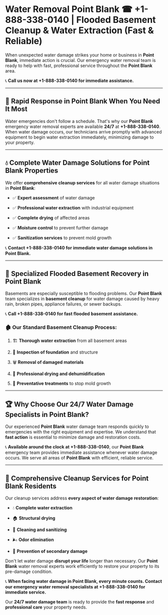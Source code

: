 # Water Removal Point Blank ☎ +1-888-338-0140 | Flooded Basement Cleanup & Water Extraction (Fast & Reliable)

When unexpected water damage strikes your home or business in **Point Blank**, immediate action is crucial. Our emergency water removal team is ready to help with fast, professional service throughout the **Point Blank** area. 

📞 **Call us now at +1-888-338-0140 for immediate assistance.**
---
## 🚀 Rapid Response in Point Blank When You Need It Most
Water emergencies don't follow a schedule. That's why our **Point Blank** emergency water removal experts are available **24/7** at **+1-888-338-0140**. When water damage occurs, our technicians arrive promptly with advanced equipment to begin water extraction immediately, minimizing damage to your property.
---
## 💧 Complete Water Damage Solutions for Point Blank Properties
We offer **comprehensive cleanup services** for all water damage situations in **Point Blank**:
- ✅ **Expert assessment** of water damage  
- ✅ **Professional water extraction** with industrial equipment  
- ✅ **Complete drying** of affected areas  
- ✅ **Moisture control** to prevent further damage  
- ✅ **Sanitization services** to prevent mold growth  
📞 **Contact +1-888-338-0140 for immediate water damage solutions in Point Blank.**
---
## 🌊 Specialized Flooded Basement Recovery in Point Blank
Basements are especially susceptible to flooding problems. Our **Point Blank** team specializes in **basement cleanup** for water damage caused by heavy rain, broken pipes, appliance failures, or sewer backups. 
📞 **Call +1-888-338-0140 for fast flooded basement assistance.**
### 🏚️ Our Standard Basement Cleanup Process:
1. 🏗️ **Thorough water extraction** from all basement areas  
2. 🔎 **Inspection of foundation** and structure  
3. 🗑️ **Removal of damaged materials**  
4. 💨 **Professional drying and dehumidification**  
5. 🚫 **Preventative treatments** to stop mold growth  
---
## 🏆 Why Choose Our 24/7 Water Damage Specialists in Point Blank?
Our experienced **Point Blank** water damage team responds quickly to emergencies with the right equipment and expertise. We understand that **fast action** is essential to minimize damage and restoration costs.
📞 **Available around the clock at +1-888-338-0140**, our **Point Blank** emergency team provides immediate assistance whenever water damage occurs. We serve all areas of **Point Blank** with efficient, reliable service.
---
## 🧹 Comprehensive Cleanup Services for Point Blank Residents
Our cleanup services address **every aspect of water damage restoration**:
- 💧 **Complete water extraction**  
- 🏠 **Structural drying**  
- 🧼 **Cleaning and sanitizing**  
- 🌬️ **Odor elimination**  
- 🚫 **Prevention of secondary damage**  
Don't let water damage **disrupt your life** longer than necessary. Our **Point Blank** water removal experts work efficiently to restore your property to its pre-damage condition.
📞 **When facing water damage in Point Blank, every minute counts. Contact our emergency water removal specialists at +1-888-338-0140 for immediate service.**
Our **24/7 water damage team** is ready to provide the **fast response** and **professional care** your property needs.
